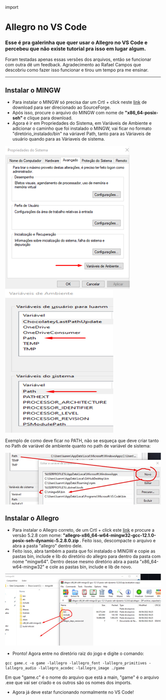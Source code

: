 import
# Allegro no VS Code


<h3> Esse é pra galerinha que quer usar o Allegro no VS Code e percebeu que não existe tutorial pra isso em lugar algum. </h3>



Foram testadas apenas essas versões dos arquivos, então se funcionar com outra dê um feedback. Agradecimento ao Rafael Campos que descobriu como fazer isso funcionar e tirou um tempo pra me ensinar.


-------------------------------------------------------------------------------------------------------

 ## Instalar o MINGW


- Para instalar o MINGW só precisa dar um Crtl + click neste <a href="https://sourceforge.net/projects/mingw-w64/files" target="blank" >link</a> de download para ser direcionado ao SourceForge. 
- Após isso, procure o arquivo do MINGW com nome de <b> "x86_64-posix-seh" </b> e clique para download. 
- Agora é ir em Propriedades do Sistema, em Variáveis de Ambiente e adicionar o caminho que foi instalado o MINGW, vai ficar no formato "diretório_instalado/bin" na váriavel Path, tanto para as Váriaveis de usuário quando para as Váriaveis de sistema. 

<div className="bloco-imagens"> 
    <img className="img1" src="./img/vSistema.png">
    <img className="img2" src="./img/vAmbiente.jpg" width="350" height="462"> 
    <p>Exemplo de como deve ficar no PATH, não se esqueça que deve criar tanto no Path de variável de ambiente quanto no path de variável de sistema:</p> 
    <img className="img4" src="./img/exPath.jpg">
</div>


## Instalar o Allegro

- Para instalar o Allegro correto, de um Crtl + click este <a href="https://github.com/liballeg/allegro5/releases" target="blank" >link</a> e procure a versão 5.2.8 com nome: <b> "allegro-x86_64-w64-mingw32-gcc-12.1.0-posix-seh-dynamic-5.2.8.0.zip </b>. Feito isso, descompacte o arquivo e abra a pasta "allegro" dentro dele.
- Feito isso, abra também a pasta que foi instalado o MINGW e copie as pastas bin, include e lib do diretório do allegro para dentro da pasta com nome "mingw64". Dentro desse mesmo diretório abra a pasta "x86_64-w64-mingw32" e cole as pastas bin, include e lib de novo. 

<div className="bloco-imagens"> 
    <img className="img3" src="./img/pastas.jpg">
</div>

- Pronto! Agora entre no diretório raiz do jogo e digite o comando:

<div> 
 
    gcc game.c -o game -lallegro -lallegro_font -lallegro_primitives -lallegro_audio -lallegro_acodec -lallegro_image ./game
</div>


 Em que "game.c" é o nome do arquivo que está a main, "game" é o arquivo .exe que vai ser criado e os outros são os nomes dos imports.

- Agora já deve estar funcionando normalmente no VS Code!

